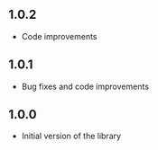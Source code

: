 ## 1.0.2

* Code improvements

## 1.0.1

* Bug fixes and code improvements

## 1.0.0

* Initial version of the library